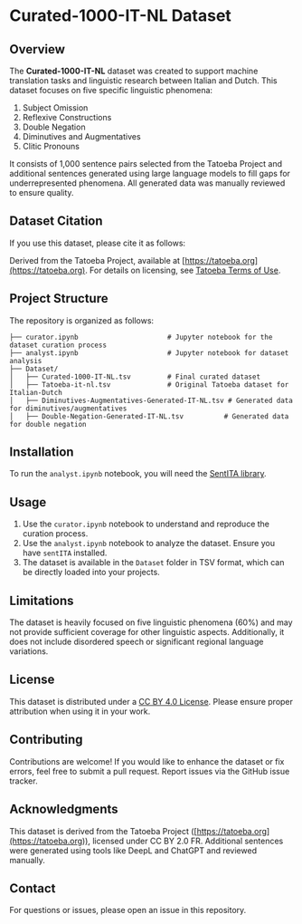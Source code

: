 # Curated-1000-IT-NL Dataset

## Overview

The **Curated-1000-IT-NL** dataset was created to support machine translation tasks and linguistic research between Italian and Dutch. This dataset focuses on five specific linguistic phenomena:

1. Subject Omission
2. Reflexive Constructions
3. Double Negation
4. Diminutives and Augmentatives
5. Clitic Pronouns

It consists of 1,000 sentence pairs selected from the Tatoeba Project and additional sentences generated using large language models to fill gaps for underrepresented phenomena. All generated data was manually reviewed to ensure quality.

## Dataset Citation

If you use this dataset, please cite it as follows:

Derived from the Tatoeba Project, available at [https://tatoeba.org](https://tatoeba.org). For details on licensing, see [Tatoeba Terms of Use](https://tatoeba.org/en/terms_of_use).

## Project Structure

The repository is organized as follows:

```
├── curator.ipynb                      # Jupyter notebook for the dataset curation process
├── analyst.ipynb                      # Jupyter notebook for dataset analysis
├── Dataset/
│   ├── Curated-1000-IT-NL.tsv         # Final curated dataset
│   ├── Tatoeba-it-nl.tsv              # Original Tatoeba dataset for Italian-Dutch
│   ├── Diminutives-Augmentatives-Generated-IT-NL.tsv # Generated data for diminutives/augmentatives
│   ├── Double-Negation-Generated-IT-NL.tsv          # Generated data for double negation
```

## Installation

To run the `analyst.ipynb` notebook, you will need the [SentITA library](https://github.com/NicGian/SentITA).

## Usage

1. Use the `curator.ipynb` notebook to understand and reproduce the curation process.
2. Use the `analyst.ipynb` notebook to analyze the dataset. Ensure you have `sentITA` installed.
3. The dataset is available in the `Dataset` folder in TSV format, which can be directly loaded into your projects.

## Limitations

The dataset is heavily focused on five linguistic phenomena (60%) and may not provide sufficient coverage for other linguistic aspects. Additionally, it does not include disordered speech or significant regional language variations.

## License

This dataset is distributed under a [CC BY 4.0 License](https://creativecommons.org/licenses/by/4.0/). Please ensure proper attribution when using it in your work.

## Contributing

Contributions are welcome! If you would like to enhance the dataset or fix errors, feel free to submit a pull request. Report issues via the GitHub issue tracker.

## Acknowledgments

This dataset is derived from the Tatoeba Project ([https://tatoeba.org](https://tatoeba.org)), licensed under CC BY 2.0 FR. Additional sentences were generated using tools like DeepL and ChatGPT and reviewed manually.

## Contact

For questions or issues, please open an issue in this repository.
